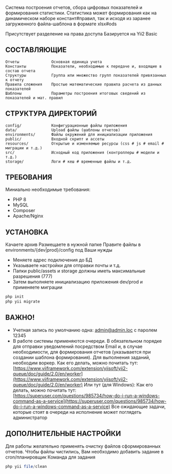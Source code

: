 Система построения отчетов, сбора цифровых показателей и формирования статистики.
Статистика может формирования как на динамическом наборе констант#правил, так и исходя из 
заранее загруженного файла-шаблона в формате xlsx#ods

Присутствует разделение на права доступа
Базируется на Yii2 Basic

СОСТАВЛЯЮЩИЕ
-------------------
    Отчеты              Основная единица учета
    Константы           Показатели, необходимые к передаче и, входящие в состав отчета
    Структуры           Группа или множество групп показателей привязанных к отчету
    Правила сложения    Простые математические правила расчета из данных показателей 
    Шаблоны             Параметры построения итоговых сведений из показателей и мат. правил

СТРУКТУРА ДИРЕКТОРИЙ
-------------------
    config/             Конфигурационные файлы приложения
    data/               Upload файлы (шаблоны отчетов)
    environments/       Файлы окружений для инициализации приложения
    public/             Входной скрипт и ассеты
    resources/          Открытые и изменяемые ресурсы (css # js # email # миграции и т.д.)
    src/                Исходный код приложения (контроллеры # модели и т.д.)
    storage/            Логи # кеш # временные файлы и т.д.

ТРЕБОВАНИЯ
------------
Миниально необходимые требования: 
- PHP 8
- MySQL
- Composer
- Apache/Nginx


УСТАНОВКА
------------
Качаете архив
Размещаете в нужной папке
Правите файлы в environments/{dev|prod}/config под Ваши нужды
- Меняете адрес подключения до БД
- Указываете настройки для отправки почты и т.д.
- Папки public/assets и storage должны иметь максимальные разрешения (777)
- Затем выполняете инициализацию приложения dev/prod и применяете миграции
```php
php init
php yii migrate
```


ВАЖНО!
------------
- Учетная запись по умолчанию одна: admin@admin.loc с паролем 12345
- В работе системы применяются очереди. В обязательном порядке для отправки уведомлений 
посредством Email и, в случае необходимости, для формирования отчетов (указывается при 
создании шаблона формирования). Для выполнения заданий, необходим воркер.
Как его делать, можно почитать тут: [https://www.yiiframework.com/extension/yiisoft/yii2-queue/doc/guide/2.0/en/worker](https://www.yiiframework.com/extension/yiisoft/yii2-queue/doc/guide/2.0/en/worker)
Или тут (для Windows): Как его делать, можно почитать тут: [https://superuser.com/questions/985734/how-do-i-run-a-windows-command-as-a-service](https://superuser.com/questions/985734/how-do-i-run-a-windows-command-as-a-service)
Все ожидающие задачи, которые стоят в очереди на исполнение может поглядеть администратор


ДОПОЛНИТЕЛЬНЫЕ НАСТРОЙКИ
------------
Для работы желательно применять очистку файлов сформированных отчетов.
Чтобы файлы чистились, Вам необходимо добавить задание в cron/планировщик
Команда для задания
```php
php yii file/clean
```